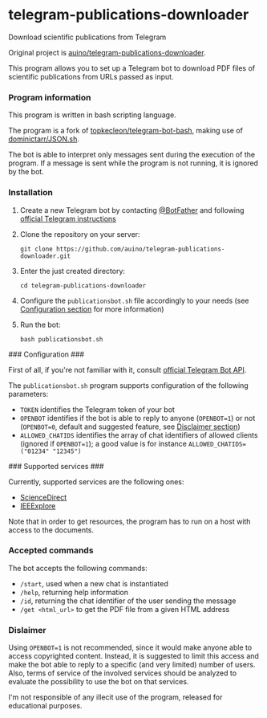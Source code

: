 # telegram-publications-downloader
Download scientific publications from Telegram

Original project is [auino/telegram-publications-downloader](https://github.com/auino/telegram-publications-downloader).

This program allows you to set up a Telegram bot to download PDF files of scientific publications from URLs passed as input.

### Program information ###

This program is written in bash scripting language.

The program is a fork of [topkecleon/telegram-bot-bash](https://github.com/topkecleon/telegram-bot-bash), making use of [dominictarr/JSON.sh](https://github.com/dominictarr/JSON.sh).

The bot is able to interpret only messages sent during the execution of the program.
If a message is sent while the program is not running, it is ignored by the bot.

### Installation ###

 1. Create a new Telegram bot by contacting [@BotFather](http://telegram.me/botfather) and following [official Telegram instructions](https://core.telegram.org/bots#botfather)
 2. Clone the repository on your server:

    ```
    git clone https://github.com/auino/telegram-publications-downloader.git
    ```

 3. Enter the just created directory:

    ```
    cd telegram-publications-downloader
    ```

 4. Configure the `publicationsbot.sh` file accordingly to your needs (see [Configuration section](https://github.com/auino/telegram-publications-downloader#configuration) for more information)
 5. Run the bot:

    ```
    bash publicationsbot.sh
    ```

### Configuration ###

First of all, if you're not familiar with it, consult [official Telegram Bot API](https://core.telegram.org/bots).

The `publicationsbot.sh` program supports configuration of the following parameters:
 * `TOKEN` identifies the Telegram token of your bot
 * `OPENBOT` identifies if the bot is able to reply to anyone (`OPENBOT=1`) or not (`OPENBOT=0`, default and suggested feature, see [Disclaimer section](https://github.com/auino/telegram-publications-downloader#dislaimer))
 * `ALLOWED_CHATIDS` identifies the array of chat identifiers of allowed clients (ignored if `OPENBOT=1`); a good value is for instance `ALLOWED_CHATIDS=("01234" "12345")`

### Supported services ###

Currently, supported services are the following ones:
 * [ScienceDirect](http://sciencedirect.com)
 * [IEEExplore](http://ieeexplore.ieee.org)

Note that in order to get resources, the program has to run on a host with access to the documents.

### Accepted commands ###

The bot accepts the following commands:
 * `/start`, used when a new chat is instantiated
 * `/help`, returning help information
 * `/id`, returning the chat identifier of the user sending the message
 * `/get <html_url>` to get the PDF file from a given HTML address

### Dislaimer ###

Using `OPENBOT=1` is not recommended, since it would make anyone able to access copyrighted content.
Instead, it is suggested to limit this access and make the bot able to reply to a specific (and very limited) number of users.
Also, terms of service of the involved services should be analyzed to evaluate the possibility to use the bot on that services.

I'm not responsible of any illecit use of the program, released for educational purposes.
